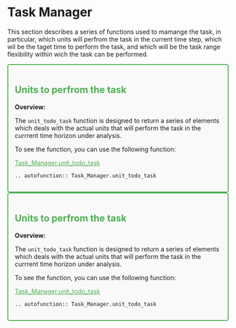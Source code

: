 # Task Manager
This section describes a series of functions used to mamange the task, in particular, which units will perfrom the task in the current time step, which wil be the taget time to perform the task, and which will be the task range flexibility within wich the task can be performed.

<div style="border: 2px solid #4CAF50; padding: 15px; background-color: #f9f9f9; border-radius: 5px;">
  <h2 style="color: #4CAF50;">Units to perfrom the task</h2>
  <p><strong>Overview:</strong></p>
  <p>The <code>unit_todo_task</code> function is designed to return a series of elements which deals with the actual units that will perform the task in the currrent time horizon under analysis.</p>
  <p>To see the function, you can use the following function:</p>
  <p><a href="https://github.com/fsartore/Schedule_MIL_optimization_pyomo/blob/main/Task_Manager.py#L5-L35" target="_blank" style="color: #4CAF50;">Task_Manager.unit_todo_task</a></p>

```{eval-rst}
.. autofunction:: Task_Manager.unit_todo_task
```
</div>

<div style="border: 2px solid #4CAF50; padding: 15px; background-color: #f9f9f9; border-radius: 5px;">
  <h2 style="color: #4CAF50;">Units to perfrom the task</h2>
  <p><strong>Overview:</strong></p>
  <p>The <code>unit_todo_task</code> function is designed to return a series of elements which deals with the actual units that will perform the task in the currrent time horizon under analysis.</p>
  <p>To see the function, you can use the following function:</p>
  <p><a href="https://github.com/fsartore/Schedule_MIL_optimization_pyomo/blob/main/Task_Manager.py#L5-L35" target="_blank" style="color: #4CAF50;">Task_Manager.unit_todo_task</a></p>

```{eval-rst}
.. autofunction:: Task_Manager.unit_todo_task
```
</div>